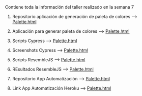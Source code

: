 Contiene toda la información del taller realizado en la semana 7

1. Repositorio aplicación de generación de paleta de colores --> <a target="_blank" href="https://github.com/remedrano/talleresPruebas/tree/master/Taller7/app_paleta_colores" > Palette.html </a>

2. Aplicación para generar paleta de colores --> <a target="_blank" href="http://htmlpreview.github.io?https://github.com/remedrano/talleresPruebas/blob/master/Taller7/app_paleta_colores/palette.html" > Palette.html </a>

3. Scripts Cypress --> <a href="http://htmlpreview.github.io?https://github.com/remedrano/talleresPruebas/blob/master/Taller7/app_paleta_colores/palette.html" target="_blank"> Palette.html </a>

4. Screenshots Cypress --> <a href="http://htmlpreview.github.io?https://github.com/remedrano/talleresPruebas/blob/master/Taller7/app_paleta_colores/palette.html" target="_blank"> Palette.html </a>

5. Scripts ResembleJS --> <a href="http://htmlpreview.github.io?https://github.com/remedrano/talleresPruebas/blob/master/Taller7/app_paleta_colores/palette.html" target="_blank"> Palette.html </a>

6. REsultados ResembleJS --> <a href="http://htmlpreview.github.io?https://github.com/remedrano/talleresPruebas/blob/master/Taller7/app_paleta_colores/palette.html" target="_blank"> Palette.html </a>

7. Repositorio App Automatización --> <a href="http://htmlpreview.github.io?https://github.com/remedrano/talleresPruebas/blob/master/Taller7/app_paleta_colores/palette.html" target="_blank"> Palette.html </a>

8. Link App Automatización Heroku --> <a href="http://htmlpreview.github.io?https://github.com/remedrano/talleresPruebas/blob/master/Taller7/app_paleta_colores/palette.html" target="_blank"> Palette.html </a>
